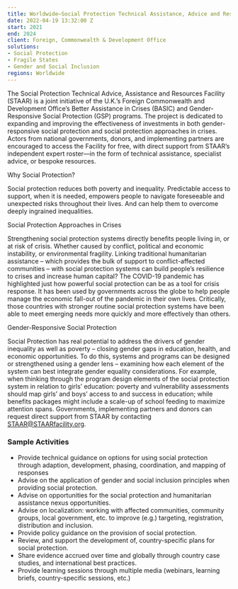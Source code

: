 ```yaml
---
title: Worldwide—Social Protection Technical Assistance, Advice and Resources (STAAR)
date: 2022-04-19 13:32:00 Z
start: 2021
end: 2024
client: Foreign, Commonwealth & Development Office
solutions:
- Social Protection
- Fragile States
- Gender and Social Inclusion
regions: Worldwide
---
```


The Social Protection Technical Advice, Assistance and Resources Facility (STAAR) is a joint initiative of the U.K.’s Foreign Commonwealth and Development Office’s Better Assistance in Crises (BASIC) and Gender-Responsive Social Protection (GSP) programs. The project is dedicated to expanding and improving the effectiveness of investments in both gender-responsive social protection and social protection approaches in crises. Actors from national governments, donors, and implementing partners are encouraged to access the Facility for free, with direct support from STAAR’s independent expert roster—in the form of technical assistance, specialist advice, or bespoke resources.

Why Social Protection?

Social protection reduces both poverty and inequality. Predictable access to support, when it is needed, empowers people to navigate foreseeable and unexpected risks throughout their lives. And can help them to overcome deeply ingrained inequalities.

Social Protection Approaches in Crises

Strengthening social protection systems directly benefits people living in, or at risk of crisis. Whether caused by conflict, political and economic instability, or environmental fragility. Linking traditional humanitarian assistance – which provides the bulk of support to conflict-affected communities – with social protection systems can build people’s resilience to crises and increase human capital? 
The COVID-19 pandemic has highlighted just how powerful social protection can be as a tool for crisis response. It has been used by governments across the globe to help people manage the economic fall-out of the pandemic in their own lives. Critically, those countries with stronger routine social protection systems have been able to meet emerging needs more quickly and more effectively than others. 

Gender-Responsive Social Protection

Social Protection has real potential to address the drivers of gender inequality as well as poverty – closing gender gaps in education, health, and economic opportunities. To do this, systems and programs can be designed or strengthened using a gender lens – examining how each element of the system can best integrate gender equality considerations. For example, when thinking through the program design elements of the social protection system in relation to girls’ education: poverty and vulnerability assessments should map girls’ and boys’ access to and success in education; while benefits packages might include a scale-up of school feeding to maximize attention spans.
Governments, implementing partners and donors can request direct support from STAAR by contacting STAAR@STAARfacility.org. 

### Sample Activities

* Provide technical guidance on options for using social protection through adaption, development, phasing, coordination, and mapping of responses
* Advise on the application of gender and social inclusion principles when providing social protection.
* Advise on opportunities for the social protection and humanitarian assistance nexus opportunities.
* Advise on localization: working with affected communities, community groups, local government, etc. to improve (e.g.) targeting, registration, distribution and inclusion.
* Provide policy guidance on the provision of social protection.
* Review, and support the development of, country-specific plans for social protection.
* Share evidence accrued over time and globally through country case studies, and international best practices. 
* Provide learning sessions through multiple media (webinars, learning briefs, country-specific sessions, etc.)
